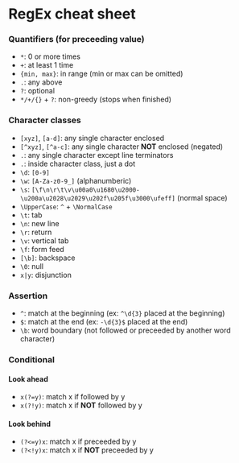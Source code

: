 # RegEx cheat sheet

### Quantifiers (for preceeding value)

-   `*`: 0 or more times
-   `+`: at least 1 time
-   `{min, max}`: in range (min or max can be omitted)
-   `.`: any above
-   `?`: optional
-   `*/+/{}` + `?`: non-greedy (stops when finished)

### Character classes

-   `[xyz]`, `[a-d]`: any single character enclosed
-   `[^xyz]`, `[^a-c]`: any single character **NOT** enclosed (negated)
-   `.`: any single character except line terminators
-   `.`: inside character class, just a dot
-   `\d`: `[0-9]`
-   `\w`: `[A-Za-z0-9_]` (alphanumberic)
-   `\s`: `[\f\n\r\t\v\u00a0\u1680\u2000-\u200a\u2028\u2029\u202f\u205f\u3000\ufeff]` (normal space)
-   `\UpperCase`: `^` + `\NormalCase`
-   `\t`: tab
-   `\n`: new line
-   `\r`: return
-   `\v`: vertical tab
-   `\f`: form feed
-   `[\b]`: backspace
-   `\0`: null
-   `x|y`: disjunction

### Assertion

-   `^`: match at the beginning (ex: `^\d{3}` placed at the beginning)
-   `$`: match at the end (ex: `-\d{3}$` placed at the end)
-   `\b`: word boundary (not followed or preceeded by another word character)

### Conditional

#### Look ahead

-   `x(?=y)`: match x if followed by y
-   `x(?!y)`: match x if **NOT** followed by y

#### Look behind

-   `(?<=y)x`: match x if preceeded by y
-   `(?<!y)x`: match x if **NOT** preceeded by y
